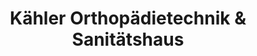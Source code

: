 ---
title: "Kähler Orthopädietechnik & Sanitätshaus"
url: /eitorf/kaehler-orthopaedietechnik-und-sanitaetshaus/
shop: Sanitätshaus
---